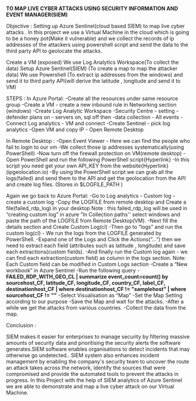 **TO MAP LIVE CYBER ATTACKS USING SECURITY INFORMATION AND EVENT MANAGER(SIEM)**


Objective : Setting up Azure Sentinel(cloud based SIEM) to map live cyber attacks .
In this project we use a Virtual Machine in the cloud which is going to be a honey pot(Make it vulnerable) and we collect the records of ip addresses of the attackers using powershell script and send the data to the third party API to geolocate the attacks.

Create  a VM (exposed)
We use Log Analytics Workspace(To collect the data)
Setup Azure Sentinel(SIEM) (To create a map to map the attacker data)
We use Powershell (To extract ip addresses from the windows) and send it to third party API(will derive the latitude , longitude and send it to VM) 


STEPS :
In Azure Portal:
-Create all the resources under same resource group
-Create a VM - create a new inbound rule in Networking section (windows)
-Create Log Analytic Workspace 
-Security Centre - setting - defender plans on - servers on, sql off  then -data collection - All events
-Connect Log analytics - VM and connect
-Create Sentinel - pick log analytics
-Open VM and copy IP - Open Remote Desktop 

In Remote Desktop :
-Open Event Viewer - Here we can find the people who fail to login to our vm
-We collect those ip addresses systematically(using PowerShell)
-Now turn off the firewall protection on VM(remote desktop)
-Open PowerShell and run the following PowerShell script{Hyperlink}
-In this script you need get your own API_KEY from the website{Hyperlink}(ipgeolocation.io)
-By using the PowerShell script we can grab all the logs(failed) and send them to the API and get the geolocation from the API and create log files. (Stores in       $LOGFILE_PATH )

Again we go back to Azure Portal:
-Go to Log analytics - Custom log - create a custom log
-Copy the LOGFILE from remote desktop and Create a file(failed_rdp_log) in your desktop Note : this failed_rdp_log will be used in “creating custom log” in azure
“In Collection paths'' select windows and paste the path of the LOGFILE from Remote Desktop(VM).
-Next fill the details section and Create Custom Log(cl)
-Then go to “logs” and run the custom log(cl) - We run the logs from the LOGFILE generated by PowerShell. 
-Expand one of the Logs and Click the Actions(“...”) then we need to extract each field (attributes such as latitude , longitude) and save each extractions(custom fields).
-And finally run the Custom log again - we can find each extraction(custom field) as column in the logs section.
 Note: Each Custom field can be modified in Custom Logs section
-Create a “New workbook” in Azure Sentinel
-Run the following query - **FAILED_RDP_WITH_GEO_CL | summarize event_count=count() by sourcehost_CF, latitude_CF, longitude_CF, country_CF, label_CF, destinationhost_CF
| where destinationhost_CF != "samplehost"
| where sourcehost_CF != ""**
-Select Visualisation as “Map”
-Set the Map Setting according to our purpose
-Save the Map and wait for the attacks.
-After a while we get the attacks from various countries.
-Collect the data from the map.

Conclusion :

SIEM makes it easier for enterprises to manage security by filtering massive amounts of security data and prioritising the security alerts the software generates.SIEM software enables organisations to detect incidents that may otherwise go undetected..
 SIEM system also enhances incident management by enabling the company's security team to uncover the route an attack takes across the network, identify the sources that were compromised and provide the automated tools to prevent the attacks in progress.
In this Project with the help of SIEM analytics of Azure Sentinel we are able to demonstrate and map a live cyber attack on our Virtual Machine.
